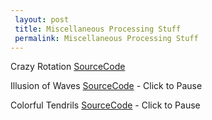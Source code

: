 ```yaml
---
 layout: post
 title: Miscellaneous Processing Stuff
 permalink: Miscellaneous Processing Stuff
---
```


Crazy Rotation <a href="/assets/files/CrazyRotation.txt">SourceCode</a>
<canvas data-processing-sources="/assets/files/CrazyRotation.pde"></canvas>

Illusion of Waves <a href="/assets/files/WavesCode.txt">SourceCode</a> - Click  to Pause
<canvas data-processing-sources="/assets/files/WavesSketch.pde"></canvas>

Colorful Tendrils <a href="/assets/files/ColorfulTendrils.txt">SourceCode</a> - Click to Pause
<canvas data-processing-sources="/assets/files/ColorfulTendrils.pde"></canvas>
